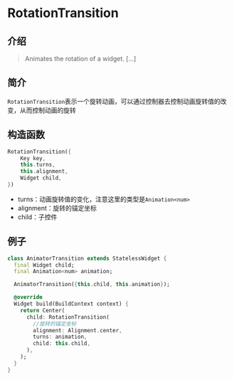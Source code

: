 # RotationTransition

## 介绍

> Animates the rotation of a widget. [...]

## 简介

`RotationTransition`表示一个旋转动画，可以通过控制器去控制动画旋转值的改变，从而控制动画的旋转

## 构造函数


```dart
RotationTransition({
    Key key,
    this.turns,
    this.alignment,
    Widget child,
})
```

- turns：动画旋转值的变化，注意这里的类型是`Animation<num>`
- alignment：旋转的锚定坐标
- child：子控件

## 例子

```dart
class AnimatorTransition extends StatelessWidget {
  final Widget child;
  final Animation<num> animation;

  AnimatorTransition({this.child, this.animation});

  @override
  Widget build(BuildContext context) {
    return Center(
      child: RotationTransition(
        //旋转的锚定坐标
        alignment: Alignment.center,
        turns: animation,
        child: this.child,
      ),
    );
  }
}
```